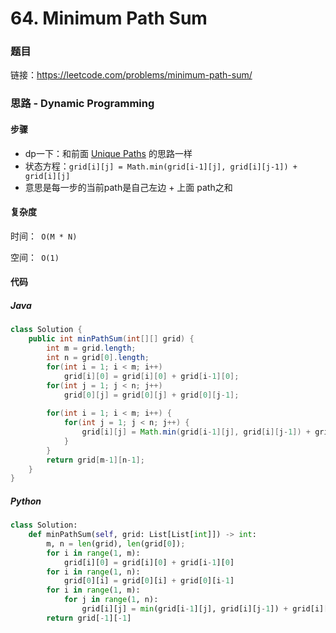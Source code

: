 

# 64. Minimum Path Sum

### 题目

链接：https://leetcode.com/problems/minimum-path-sum/



### 思路 - Dynamic Programming

#### 步骤

- dp一下：和前面 [Unique Paths](Solved/62-Unique-Paths/Unique-Paths.md) 的思路一样
- 状态方程：```grid[i][j] = Math.min(grid[i-1][j], grid[i][j-1]) + grid[i][j]```
- 意思是每一步的当前path是自己左边 + 上面 path之和

  



#### 复杂度

时间：` O(M * N)`

空间：` O(1)` 



#### 代码

##### Java

```java
class Solution {
    public int minPathSum(int[][] grid) {
        int m = grid.length;
        int n = grid[0].length;
        for(int i = 1; i < m; i++)
            grid[i][0] = grid[i][0] + grid[i-1][0];
        for(int j = 1; j < n; j++)
            grid[0][j] = grid[0][j] + grid[0][j-1];
        
        for(int i = 1; i < m; i++) {
            for(int j = 1; j < n; j++) {
                grid[i][j] = Math.min(grid[i-1][j], grid[i][j-1]) + grid[i][j];
            }
        }
        return grid[m-1][n-1];
    }
}
```



##### Python

```python
class Solution:
    def minPathSum(self, grid: List[List[int]]) -> int:
        m, n = len(grid), len(grid[0]);
        for i in range(1, m):
            grid[i][0] = grid[i][0] + grid[i-1][0]
        for i in range(1, n):
            grid[0][i] = grid[0][i] + grid[0][i-1]
        for i in range(1, m):
            for j in range(1, n):
                grid[i][j] = min(grid[i-1][j], grid[i][j-1]) + grid[i][j]
        return grid[-1][-1]
```

